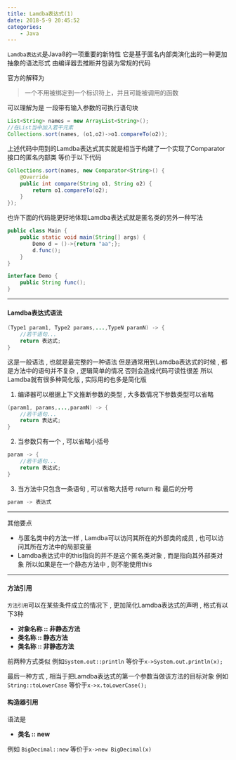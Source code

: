 ```yaml
---
title: Lamdba表达式(1)
date: 2018-5-9 20:45:52
categories: 
	- Java
---
```


`Lamdba表达式`是Java8的一项重要的新特性
它是基于匿名内部类演化出的一种更加抽象的语法形式
由编译器去推断并包装为常规的代码
<!-- more -->
官方的解释为
> 一个不用被绑定到一个标识符上，并且可能被调用的函数

可以理解为是 一段带有输入参数的可执行语句块
```java
List<String> names = new ArrayList<String>();
//在List当中加入若干元素
Collections.sort(names, (o1,o2)->o1.compareTo(o2));
```
上述代码中用到的Lamdba表达式其实就是相当于构建了一个实现了Comparator接口的匿名内部类
等价于以下代码
```java
Collections.sort(names, new Comparator<String>() {
	@Override
	public int compare(String o1, String o2) {
		return o1.compareTo(o2);
	}
});
```
也许下面的代码能更好地体现Lamdba表达式就是匿名类的另外一种写法
```java
public class Main {
	public static void main(String[] args) {
		Demo d = ()->{return "aa";};
		d.func();
	}
}

interface Demo {
	public String func();
}
```
---
#### Lamdba表达式语法
```java
(Type1 param1, Type2 params,...,TypeN paramN) -> {
	//若干语句...
	return 表达式;
}
```
这是一般语法 , 也就是最完整的一种语法
但是通常用到Lamdba表达式的时候 , 都是方法中的语句并不复杂 , 逻辑简单的情况
否则会造成代码可读性很差
所以Lamdba就有很多种简化版 , 实际用的也多是简化版
1. 编译器可以根据上下文推断参数的类型 , 大多数情况下参数类型可以省略
```java
(param1, params,...,paramN) -> {
	//若干语句...
	return 表达式;
}
```
2. 当参数只有一个 , 可以省略小括号
```java
param -> {
	//若干语句...
	return 表达式;
}
```
3. 当方法中只包含一条语句 , 可以省略大括号 return 和 最后的分号
```java
param -> 表达式
```
---
其他要点
+ 与匿名类中的方法一样 , Lamdba可以访问其所在的外部类的成员 , 也可以访问其所在方法中的局部变量
+ Lamdba表达式中的this指向的并不是这个匿名类对象 , 而是指向其外部类对象
所以如果是在一个静态方法中 , 则不能使用this

---
#### 方法引用
`方法引用`可以在某些条件成立的情况下 , 更加简化Lamdba表达式的声明 , 格式有以下3种
+ **对象名称 :: 非静态方法**
+ **类名称 :: 静态方法**
+ **类名称 :: 非静态方法**

前两种方式类似
例如`System.out::println`
等价于`x->System.out.println(x);`

最后一种方式 , 相当于把Lamdba表达式的第一个参数当做该方法的目标对象
例如`String::toLowerCase`
等价于`x->x.toLowerCase();`
#### 构造器引用
语法是
+ **类名 :: new**

例如 `BigDecimal::new`
等价于`x->new BigDecimal(x)`